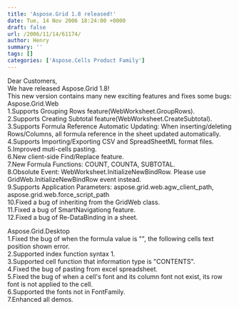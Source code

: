 ```yaml
---
title: 'Aspose.Grid 1.8 released!'
date: Tue, 14 Nov 2006 18:24:00 +0000
draft: false
url: /2006/11/14/61174/
author: Henry
summary: ''
tags: []
categories: ['Aspose.Cells Product Family']
---
```


Dear Customers,  
We have released Aspose.Grid 1.8!  
This new version contains many new exciting features and fixes some bugs:  
Aspose.Grid.Web  
1.Supports Grouping Rows feature(WebWorksheet.GroupRows).  
2.Supports Creating Subtotal feature(WebWorksheet.CreateSubtotal).  
3.Supports Formula Reference Automatic Updating: When inserting/deleting Rows/Columns, all formula reference in the sheet updated automatically.  
4.Supports Importing/Exporting CSV and SpreadSheetML format files.  
5.Improved muti-cells pasting.  
6.New client-side Find/Replace feature.  
7.New Formula Functions: COUNT, COUNTA, SUBTOTAL.  
8.Obsolute Event: WebWorksheet.InitializeNewBindRow. Please use GridWeb.InitializeNewBindRow event instead.  
9.Supports Application Parameters: aspose.grid.web.agw\_client\_path, aspose.grid.web.force\_script\_path  
10.Fixed a bug of inheriting from the GridWeb class.  
11.Fixed a bug of SmartNavigationg feature.  
12.Fixed a bug of Re-DataBinding in a sheet.

Aspose.Grid.Desktop  
1.Fixed the bug of when the formula value is "", the following cells text position shown error.  
2.Supported index function syntax 1.  
3.Supported cell function that information type is "CONTENTS".  
4.Fixed the bug of pasting from excel spreadsheet.  
5.Fixed the bug of when a cell's font and its column font not exist, its row font is not applied to the cell.  
6.Supported the fonts not in FontFamily.  
7.Enhanced all demos.








